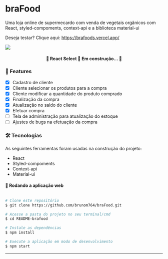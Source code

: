 # braFood
Uma loja online de supermecardo com venda de vegetais orgânicos com React, styled-compoments, context-api e  a biblioteca material-ui

Deseja testar? Clique aqui: https://brafoods.vercel.app/

<img src='https://portifolio-brunom764.vercel.app/static/media/brafood.5098de633a56a68effee.png' heigth:10rem width:50rem/>
<h4 align="center"> 
	🚧  React Select 🚀 Em construção...  🚧
</h4>

### 🏁 Features

- [x] Cadastro de cliente
- [x] Cliente selecionar os produtos para a compra
- [x] Cliente modificar a quantidade do produto comprado
- [x] Finalização da compra
- [x] Atualização no saldo do cliente
- [x] Efetuar compra
- [ ] Tela de administração para atualização do estoque
- [ ] Ajustes de bugs na efetuação da compra

### 🛠 Tecnologias

As seguintes ferramentas foram usadas na construção do projeto:

- React
- Styled-compoments
- Context-api
- Material-ui

#### 🧭 Rodando a aplicação web

```bash

# Clone este repositório
$ git clone https://github.com/brunom764/braFood.git

# Acesse a pasta do projeto no seu terminal/cmd
$ cd README-brafood

# Instale as dependências
$ npm install

# Execute a aplicação em modo de desenvolvimento
$ npm start


```

---

